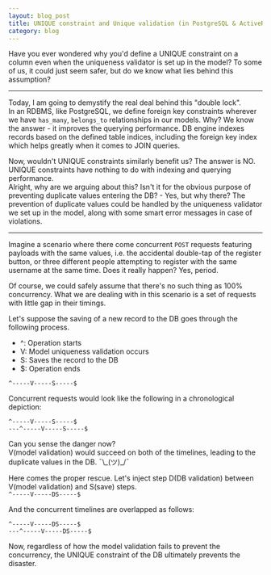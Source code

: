 ```yaml
---
layout: blog_post
title: UNIQUE constraint and Unique validation (in PostgreSQL & ActiveRecord model)
category: blog
---
```


Have you ever wondered why you'd define a UNIQUE constraint on a column even when the uniqueness validator is set up in the model?
To some of us, it could just seem safer, but do we know what lies behind this assumption?  

--------------------
Today, I am going to demystify the real deal behind this "double lock".  
In an RDBMS, like PostgreSQL, we define foreign key constraints wherever we have `has_many`, `belongs_to` relationships in our models. Why? We know the answer - it improves the querying performance. DB engine indexes records based on the defined table indices, including the foreign key index which helps greatly when it comes to JOIN queries.

Now, wouldn't UNIQUE constraints similarly benefit us? The answer is NO. UNIQUE constraints have nothing to do with indexing and querying performance.  
Alright, why are we arguing about this? Isn't it for the obvious purpose of preventing duplicate values entering the DB? - Yes, but why there? The prevention of duplicate values could be handled by the uniqueness validator we set up in the model, along with some smart error messages in case of violations.  

--------------
Imagine a scenario where there come concurrent `POST` requests featuring payloads with the same values, i.e. the accidental double-tap of the register button, or three different people attempting to register with the same username at the same time. Does it really happen? Yes, period.  

Of course, we could safely assume that there's no such thing as 100% concurrency. What we are dealing with in this scenario is a set of requests with little gap in their timings.

Let's suppose the saving of a new record to the DB goes through the following process.
- ^: Operation starts
- V: Model uniqueness validation occurs
- S: Saves the record to the DB
- $: Operation ends  

`^-----V-----S-----$`

Concurrent requests would look like the following in a chronological depiction:
```
^-----V-----S-----$  
---^-----V-----S-----$
```
Can you sense the danger now?  
V(model validation) would succeed on both of the timelines, leading to the duplicate values in the DB. ¯\\\_(ツ)\_/¯  

Here comes the proper rescue. Let's inject step D(DB validation) between V(model validation) and S(save) steps.  
`^-----V-----DS-----$`

And the concurrent timelines are overlapped as follows:
```
^-----V-----DS-----$  
---^-----V-----DS-----$  
```
Now, regardless of how the model validation fails to prevent the concurrency, the UNIQUE constraint of the DB ultimately prevents the disaster.  
